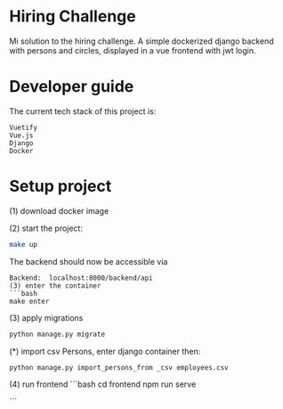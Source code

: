 # Hiring Challenge 

Mi solution to the hiring challenge. A simple dockerized django backend with persons and circles, displayed in a vue frontend with jwt login.

# Developer guide

The current tech stack of this project is:

    Vuetify
    Vue.js
    Django
    Docker


# Setup project
(1) download docker image

(2) start the project:
```bash
make up
```
The backend should now be accessible via

```
Backend:  localhost:8000/backend/api
(3) enter the container 
```bash
make enter
```
(3) apply migrations
```bash
python manage.py migrate
```

(*) import csv Persons, enter django container then:
```bash
python manage.py import_persons_from _csv employees.csv
```

(4) run frontend
´´´bash
cd frontend
npm run serve

´´´
